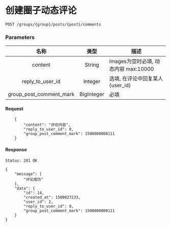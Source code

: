 # 创建圈子动态评论

```
POST /groups/{group}/posts/{post}/comments
```

### Parameters

| 名称 | 类型 | 描述 |
|:----:|:----:|----|
| content | String | images为空时必填, 动态内容 max:10000|
| reply_to_user_id | Integer | 选填, 在评论中回复某人{user_id} |
| group_post_comment_mark | BigInteger | 必填 |

#### Request
```json5
    {
        "content": "评论内容",
        "reply_to_user_id": 0,
        "group_post_comment_mark": 1500000000111
    }
```

#### Response

```
Status: 201 OK
```
```json5
{
    "message": [
        "评论成功"
    ],
    "data": {
        "id": 14,
        "created_at": 1500027233,
        "user_id": 2,
        "reply_to_user_id": 0,
        "group_post_comment_mark": 1500000000111
    }
}
```
